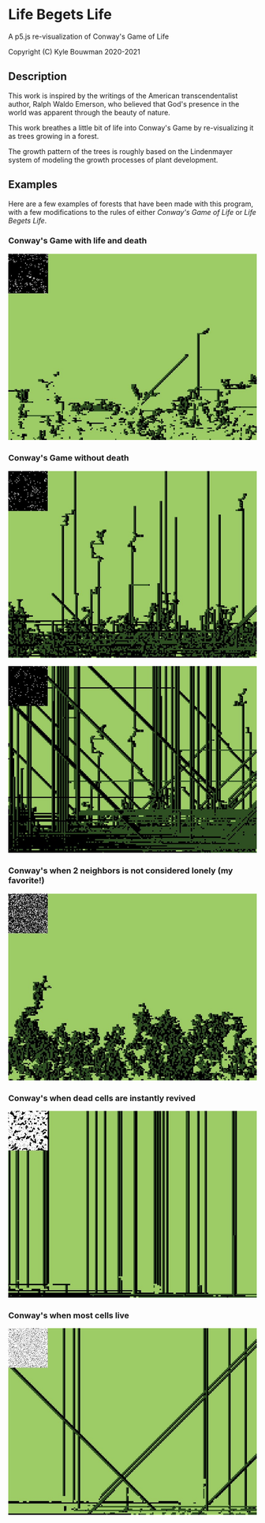 # Life Begets Life

A p5.js re-visualization of Conway's Game of Life

Copyright (C) Kyle Bouwman 2020-2021

## Description

This work is inspired by the writings of the American transcendentalist author, Ralph Waldo Emerson, who believed that God's presence in the world was apparent through the beauty of nature.

This work breathes a little bit of life into Conway's Game by re-visualizing it as trees growing in a forest.

The growth pattern of the trees is roughly based on the Lindenmayer system of modeling the growth processes of plant development.

## Examples

Here are a few examples of forests that have been made with this program, with a few modifications to the rules of either *Conway's Game of Life* or *Life Begets Life*.

### Conway's Game with life and death

![Normal Settings](examples/normalsettings.jpg)

### Conway's Game without death

![No trees die, early](examples/treescannotdie1.jpg)

![No trees die, later](examples/treescannotdie2.jpg)

### Conway's when 2 neighbors is not considered lonely (my favorite!)

![2 is not lonely](examples/2notlonely.jpg)

### Conway's when dead cells are instantly revived

![Instant revive](examples/instantrevive.jpg)

### Conway's when most cells live

![Mostly alive](examples/mostlylive.jpg)

